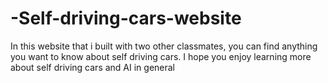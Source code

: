 # -Self-driving-cars-website

In this website that i built with two other classmates, you can find anything you want to know about self driving cars.
I hope you enjoy learning more about self driving cars and AI in general

